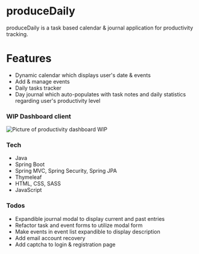 # produceDaily

produceDaily is a task based calendar & journal application for productivity tracking.


# Features

  - Dynamic calendar which displays user's date & events 
  - Add & manage events 
  - Daily tasks tracker 
  - Day journal which auto-populates with task notes and daily statistics regarding user's productivity level

 ### WIP Dashboard client
![Picture of productivity dashboard WIP](https://i.imgur.com/ayLvy8B.png?1)



### Tech

* Java
* Spring Boot
* Spring MVC, Spring Security, Spring JPA
* Thymeleaf
* HTML, CSS, SASS
* JavaScript

### Todos

 - Expandible journal modal to display current and past entries
 - Refactor task and event forms to utilize modal form
 - Make events in event list expandible to display description
 - Add email account recovery
 - Add captcha to login & registration page
